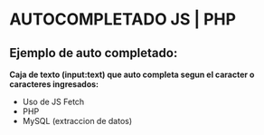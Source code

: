 # AUTOCOMPLETADO JS | PHP

## __Ejemplo de auto completado:__

__Caja de texto (input:text) que auto completa segun el caracter o caracteres ingresados:__

* Uso de JS Fetch
* PHP 
* MySQL (extraccion de datos)